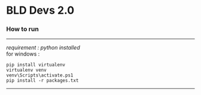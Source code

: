 # BLD Devs 2.0

### How to run
---
*requirement : python installed* <br>
for windows :

```
pip install virtualenv
virtualenv venv
venv\Scripts\activate.ps1
pip install -r packages.txt
```
---
